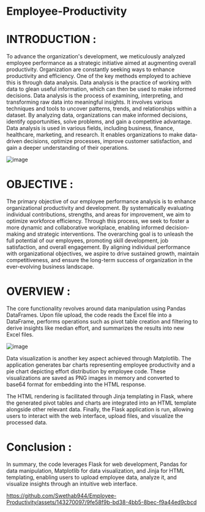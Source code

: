 # Employee-Productivity

# INTRODUCTION :

  To advance the organization's development, we meticulously analyzed employee performance as a strategic initiative aimed at augmenting overall productivity. Organization are constantly seeking ways to enhance productivity and efficiency. One of the key methods employed to achieve this is through data analysis. Data analysis is the practice of working with data to glean useful information, which can then be used to make informed decisions. Data analysis is the process of examining, interpreting, and transforming raw data into meaningful insights. It involves various techniques and tools to uncover patterns, trends, and relationships within a dataset. By analyzing data, organizations can make informed decisions, identify opportunities, solve problems, and gain a competitive advantage. Data analysis is used in various fields, including business, finance, healthcare, marketing, and research. It enables organizations to make data-driven decisions, optimize processes, improve customer satisfaction, and gain a deeper understanding of their operations.
  
![image](https://github.com/Swethab944/Employee-Productivity/assets/143270097/1efbffc7-11ed-420c-97e0-c2febf040b00)

# OBJECTIVE :

  The primary objective of our employee performance analysis is to enhance organizational productivity and development. By systematically evaluating individual contributions, strengths, and areas for improvement, we aim to optimize workforce efficiency. Through this process, we seek to foster a more dynamic and collaborative workplace, enabling informed decision-making and strategic interventions. The overarching goal is to unleash the full potential of our employees, promoting skill development, job satisfaction, and overall engagement. By aligning individual performance with organizational objectives, we aspire to drive sustained growth, maintain competitiveness, and ensure the long-term success of organization in the ever-evolving business landscape.

# OVERVIEW :

  The core functionality revolves around data manipulation using Pandas DataFrames. Upon file upload, the code reads the Excel file into a DataFrame, performs operations such as pivot table creation and filtering to derive insights like median effort, and summarizes the results into new Excel files.
  
  ![image](https://github.com/Swethab944/Employee-Productivity/assets/143270097/7b89d9d0-cd64-45f8-af6b-de0923002e88)


  Data visualization is another key aspect achieved through Matplotlib. The application generates bar charts representing employee productivity and a pie chart depicting effort distribution by employee code. These visualizations are saved as PNG images in memory and converted to base64 format for embedding into the HTML response.

  The HTML rendering is facilitated through Jinja templating in Flask, where the generated pivot tables and charts are integrated into an HTML template alongside other relevant data. Finally, the Flask application is run, allowing users to interact with the web interface, upload files, and visualize the processed data.

# Conclusion :
  In summary, the code leverages Flask for web development, Pandas for data manipulation, Matplotlib for data visualization, and Jinja for HTML templating, enabling users to upload employee data, analyze it, and visualize insights through an intuitive web interface.



https://github.com/Swethab944/Employee-Productivity/assets/143270097/9fe58f9b-bd38-4bb5-8bec-f9a44ed9cbcd


